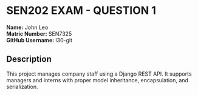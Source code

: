 # SEN202 EXAM - QUESTION 1

**Name:** John Leo  
**Matric Number:** SEN7325  
**GitHub Username:** l30-git

## Description
This project manages company staff using a Django REST API. It supports managers and interns with proper model inheritance, encapsulation, and serialization.  

